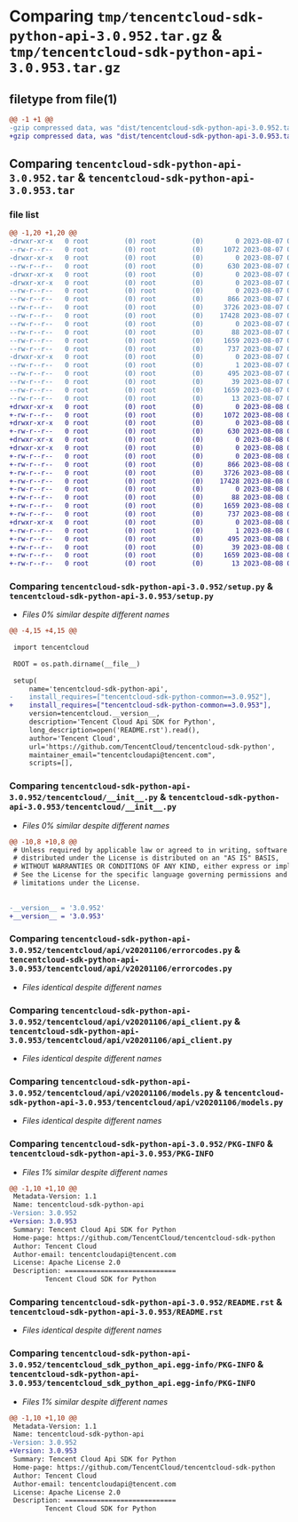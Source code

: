 # Comparing `tmp/tencentcloud-sdk-python-api-3.0.952.tar.gz` & `tmp/tencentcloud-sdk-python-api-3.0.953.tar.gz`

## filetype from file(1)

```diff
@@ -1 +1 @@
-gzip compressed data, was "dist/tencentcloud-sdk-python-api-3.0.952.tar", last modified: Mon Aug  7 08:45:42 2023, max compression
+gzip compressed data, was "dist/tencentcloud-sdk-python-api-3.0.953.tar", last modified: Tue Aug  8 00:17:34 2023, max compression
```

## Comparing `tencentcloud-sdk-python-api-3.0.952.tar` & `tencentcloud-sdk-python-api-3.0.953.tar`

### file list

```diff
@@ -1,20 +1,20 @@
-drwxr-xr-x   0 root         (0) root         (0)        0 2023-08-07 08:45:42.000000 tencentcloud-sdk-python-api-3.0.952/
--rw-r--r--   0 root         (0) root         (0)     1072 2023-08-07 08:45:42.000000 tencentcloud-sdk-python-api-3.0.952/setup.py
-drwxr-xr-x   0 root         (0) root         (0)        0 2023-08-07 08:45:42.000000 tencentcloud-sdk-python-api-3.0.952/tencentcloud/
--rw-r--r--   0 root         (0) root         (0)      630 2023-08-07 08:45:42.000000 tencentcloud-sdk-python-api-3.0.952/tencentcloud/__init__.py
-drwxr-xr-x   0 root         (0) root         (0)        0 2023-08-07 08:45:42.000000 tencentcloud-sdk-python-api-3.0.952/tencentcloud/api/
-drwxr-xr-x   0 root         (0) root         (0)        0 2023-08-07 08:45:42.000000 tencentcloud-sdk-python-api-3.0.952/tencentcloud/api/v20201106/
--rw-r--r--   0 root         (0) root         (0)        0 2023-08-07 08:45:42.000000 tencentcloud-sdk-python-api-3.0.952/tencentcloud/api/v20201106/__init__.py
--rw-r--r--   0 root         (0) root         (0)      866 2023-08-07 08:45:42.000000 tencentcloud-sdk-python-api-3.0.952/tencentcloud/api/v20201106/errorcodes.py
--rw-r--r--   0 root         (0) root         (0)     3726 2023-08-07 08:45:42.000000 tencentcloud-sdk-python-api-3.0.952/tencentcloud/api/v20201106/api_client.py
--rw-r--r--   0 root         (0) root         (0)    17428 2023-08-07 08:45:42.000000 tencentcloud-sdk-python-api-3.0.952/tencentcloud/api/v20201106/models.py
--rw-r--r--   0 root         (0) root         (0)        0 2023-08-07 08:45:42.000000 tencentcloud-sdk-python-api-3.0.952/tencentcloud/api/__init__.py
--rw-r--r--   0 root         (0) root         (0)       88 2023-08-07 08:45:42.000000 tencentcloud-sdk-python-api-3.0.952/setup.cfg
--rw-r--r--   0 root         (0) root         (0)     1659 2023-08-07 08:45:42.000000 tencentcloud-sdk-python-api-3.0.952/PKG-INFO
--rw-r--r--   0 root         (0) root         (0)      737 2023-08-07 08:45:42.000000 tencentcloud-sdk-python-api-3.0.952/README.rst
-drwxr-xr-x   0 root         (0) root         (0)        0 2023-08-07 08:45:42.000000 tencentcloud-sdk-python-api-3.0.952/tencentcloud_sdk_python_api.egg-info/
--rw-r--r--   0 root         (0) root         (0)        1 2023-08-07 08:45:42.000000 tencentcloud-sdk-python-api-3.0.952/tencentcloud_sdk_python_api.egg-info/dependency_links.txt
--rw-r--r--   0 root         (0) root         (0)      495 2023-08-07 08:45:42.000000 tencentcloud-sdk-python-api-3.0.952/tencentcloud_sdk_python_api.egg-info/SOURCES.txt
--rw-r--r--   0 root         (0) root         (0)       39 2023-08-07 08:45:42.000000 tencentcloud-sdk-python-api-3.0.952/tencentcloud_sdk_python_api.egg-info/requires.txt
--rw-r--r--   0 root         (0) root         (0)     1659 2023-08-07 08:45:42.000000 tencentcloud-sdk-python-api-3.0.952/tencentcloud_sdk_python_api.egg-info/PKG-INFO
--rw-r--r--   0 root         (0) root         (0)       13 2023-08-07 08:45:42.000000 tencentcloud-sdk-python-api-3.0.952/tencentcloud_sdk_python_api.egg-info/top_level.txt
+drwxr-xr-x   0 root         (0) root         (0)        0 2023-08-08 00:17:34.000000 tencentcloud-sdk-python-api-3.0.953/
+-rw-r--r--   0 root         (0) root         (0)     1072 2023-08-08 00:17:34.000000 tencentcloud-sdk-python-api-3.0.953/setup.py
+drwxr-xr-x   0 root         (0) root         (0)        0 2023-08-08 00:17:34.000000 tencentcloud-sdk-python-api-3.0.953/tencentcloud/
+-rw-r--r--   0 root         (0) root         (0)      630 2023-08-08 00:17:34.000000 tencentcloud-sdk-python-api-3.0.953/tencentcloud/__init__.py
+drwxr-xr-x   0 root         (0) root         (0)        0 2023-08-08 00:17:34.000000 tencentcloud-sdk-python-api-3.0.953/tencentcloud/api/
+drwxr-xr-x   0 root         (0) root         (0)        0 2023-08-08 00:17:34.000000 tencentcloud-sdk-python-api-3.0.953/tencentcloud/api/v20201106/
+-rw-r--r--   0 root         (0) root         (0)        0 2023-08-08 00:17:34.000000 tencentcloud-sdk-python-api-3.0.953/tencentcloud/api/v20201106/__init__.py
+-rw-r--r--   0 root         (0) root         (0)      866 2023-08-08 00:17:34.000000 tencentcloud-sdk-python-api-3.0.953/tencentcloud/api/v20201106/errorcodes.py
+-rw-r--r--   0 root         (0) root         (0)     3726 2023-08-08 00:17:34.000000 tencentcloud-sdk-python-api-3.0.953/tencentcloud/api/v20201106/api_client.py
+-rw-r--r--   0 root         (0) root         (0)    17428 2023-08-08 00:17:34.000000 tencentcloud-sdk-python-api-3.0.953/tencentcloud/api/v20201106/models.py
+-rw-r--r--   0 root         (0) root         (0)        0 2023-08-08 00:17:34.000000 tencentcloud-sdk-python-api-3.0.953/tencentcloud/api/__init__.py
+-rw-r--r--   0 root         (0) root         (0)       88 2023-08-08 00:17:34.000000 tencentcloud-sdk-python-api-3.0.953/setup.cfg
+-rw-r--r--   0 root         (0) root         (0)     1659 2023-08-08 00:17:34.000000 tencentcloud-sdk-python-api-3.0.953/PKG-INFO
+-rw-r--r--   0 root         (0) root         (0)      737 2023-08-08 00:17:34.000000 tencentcloud-sdk-python-api-3.0.953/README.rst
+drwxr-xr-x   0 root         (0) root         (0)        0 2023-08-08 00:17:34.000000 tencentcloud-sdk-python-api-3.0.953/tencentcloud_sdk_python_api.egg-info/
+-rw-r--r--   0 root         (0) root         (0)        1 2023-08-08 00:17:34.000000 tencentcloud-sdk-python-api-3.0.953/tencentcloud_sdk_python_api.egg-info/dependency_links.txt
+-rw-r--r--   0 root         (0) root         (0)      495 2023-08-08 00:17:34.000000 tencentcloud-sdk-python-api-3.0.953/tencentcloud_sdk_python_api.egg-info/SOURCES.txt
+-rw-r--r--   0 root         (0) root         (0)       39 2023-08-08 00:17:34.000000 tencentcloud-sdk-python-api-3.0.953/tencentcloud_sdk_python_api.egg-info/requires.txt
+-rw-r--r--   0 root         (0) root         (0)     1659 2023-08-08 00:17:34.000000 tencentcloud-sdk-python-api-3.0.953/tencentcloud_sdk_python_api.egg-info/PKG-INFO
+-rw-r--r--   0 root         (0) root         (0)       13 2023-08-08 00:17:34.000000 tencentcloud-sdk-python-api-3.0.953/tencentcloud_sdk_python_api.egg-info/top_level.txt
```

### Comparing `tencentcloud-sdk-python-api-3.0.952/setup.py` & `tencentcloud-sdk-python-api-3.0.953/setup.py`

 * *Files 0% similar despite different names*

```diff
@@ -4,15 +4,15 @@
 
 import tencentcloud
 
 ROOT = os.path.dirname(__file__)
 
 setup(
     name='tencentcloud-sdk-python-api',
-    install_requires=["tencentcloud-sdk-python-common==3.0.952"],
+    install_requires=["tencentcloud-sdk-python-common==3.0.953"],
     version=tencentcloud.__version__,
     description='Tencent Cloud Api SDK for Python',
     long_description=open('README.rst').read(),
     author='Tencent Cloud',
     url='https://github.com/TencentCloud/tencentcloud-sdk-python',
     maintainer_email="tencentcloudapi@tencent.com",
     scripts=[],
```

### Comparing `tencentcloud-sdk-python-api-3.0.952/tencentcloud/__init__.py` & `tencentcloud-sdk-python-api-3.0.953/tencentcloud/__init__.py`

 * *Files 0% similar despite different names*

```diff
@@ -10,8 +10,8 @@
 # Unless required by applicable law or agreed to in writing, software
 # distributed under the License is distributed on an "AS IS" BASIS,
 # WITHOUT WARRANTIES OR CONDITIONS OF ANY KIND, either express or implied.
 # See the License for the specific language governing permissions and
 # limitations under the License.
 
 
-__version__ = '3.0.952'
+__version__ = '3.0.953'
```

### Comparing `tencentcloud-sdk-python-api-3.0.952/tencentcloud/api/v20201106/errorcodes.py` & `tencentcloud-sdk-python-api-3.0.953/tencentcloud/api/v20201106/errorcodes.py`

 * *Files identical despite different names*

### Comparing `tencentcloud-sdk-python-api-3.0.952/tencentcloud/api/v20201106/api_client.py` & `tencentcloud-sdk-python-api-3.0.953/tencentcloud/api/v20201106/api_client.py`

 * *Files identical despite different names*

### Comparing `tencentcloud-sdk-python-api-3.0.952/tencentcloud/api/v20201106/models.py` & `tencentcloud-sdk-python-api-3.0.953/tencentcloud/api/v20201106/models.py`

 * *Files identical despite different names*

### Comparing `tencentcloud-sdk-python-api-3.0.952/PKG-INFO` & `tencentcloud-sdk-python-api-3.0.953/PKG-INFO`

 * *Files 1% similar despite different names*

```diff
@@ -1,10 +1,10 @@
 Metadata-Version: 1.1
 Name: tencentcloud-sdk-python-api
-Version: 3.0.952
+Version: 3.0.953
 Summary: Tencent Cloud Api SDK for Python
 Home-page: https://github.com/TencentCloud/tencentcloud-sdk-python
 Author: Tencent Cloud
 Author-email: tencentcloudapi@tencent.com
 License: Apache License 2.0
 Description: ============================
         Tencent Cloud SDK for Python
```

### Comparing `tencentcloud-sdk-python-api-3.0.952/README.rst` & `tencentcloud-sdk-python-api-3.0.953/README.rst`

 * *Files identical despite different names*

### Comparing `tencentcloud-sdk-python-api-3.0.952/tencentcloud_sdk_python_api.egg-info/PKG-INFO` & `tencentcloud-sdk-python-api-3.0.953/tencentcloud_sdk_python_api.egg-info/PKG-INFO`

 * *Files 1% similar despite different names*

```diff
@@ -1,10 +1,10 @@
 Metadata-Version: 1.1
 Name: tencentcloud-sdk-python-api
-Version: 3.0.952
+Version: 3.0.953
 Summary: Tencent Cloud Api SDK for Python
 Home-page: https://github.com/TencentCloud/tencentcloud-sdk-python
 Author: Tencent Cloud
 Author-email: tencentcloudapi@tencent.com
 License: Apache License 2.0
 Description: ============================
         Tencent Cloud SDK for Python
```

